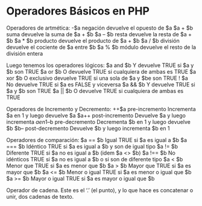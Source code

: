 # Operadores Básicos en PHP

Operadores de artmética:
-$a	negación	devuelve el opuesto de $a
$a + $b	suma	devuelve la suma de $a + $b
$a – $b	resta	devuelve la resta de $a + $b
$a * $b	producto	devuelve el producto de $a + $b
$a / $b	división	devuelve el cociente de $a entre $b
$a % $b	módulo	devuelve el resto de la división entera


Luego tenemos los operadores lógicos:
$a and $b	Y	devuelve TRUE si $a y $b son TRUE
$a or $b	O	devuelve TRUE si cualquiera de ambas es TRUE
$a xor $b	O exclusivo	devuelve TRUE si una sola de $a y $be son TRUE
! $a	No	devuelve TRUE si $a es FALSE y viceversa
$a && $b	Y	devuelve TRUE si $a y $b son TRUE
$a || $b	O	devuelve TRUE si cualquiera de ambas es TRUE

Operadores de Incremento y Decremento:
++$a	pre-incremento	Incrementa $a en 1 y luego devuelve $a
$a++	post-incremento	Devuelve $a y luego incrementa $a en 1
–$b	pre-decremento	Decrementa $b en 1 y luego devuelve $b
$b–	post-decremento	Devuelve $b y luego incrementa $b en 1

Operadores de comparación:
$a == $b	Igual	TRUE si $a es igual a $b
$a === $b	Idéntico	TRUE si $a es igual a $b y son de igual tipo
$a != $b	Diferente	TRUE si $a no es igual a $b (idem $a <> $b)
$a !== $b	No idénticos	TRUE si $a no es igual a $b o si son de diferente tipo
$a < $b	Menor que	TRUE si $a es menor que $b
$a > $b	Mayor que	TRUE si $a es mayor que $b
$a <= $b	Menor o igual	TRUE si $a es menor o igual que $b
$a >= $b	Mayor o igual	TRUE si $a es mayor o igual que $b

Operador de cadena.
Este es el ‘.’ (el punto), y lo que hace es concatenar o unir, dos cadenas de texto.